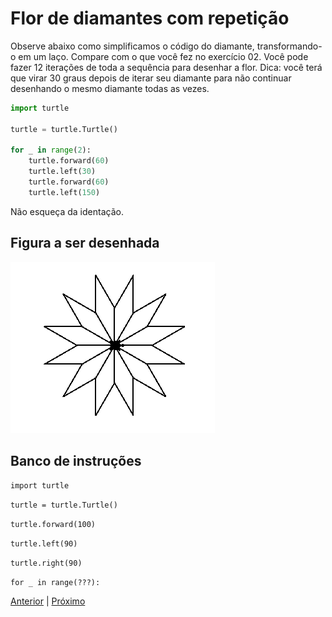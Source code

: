 # Flor de diamantes com repetição

Observe abaixo como simplificamos o código do diamante, transformando-o em um
laço. Compare com o que você fez no exercício 02.
Você pode fazer 12 iterações de toda a sequência para desenhar a flor. Dica:
você terá que virar 30 graus depois de iterar seu diamante para não continuar
desenhando o mesmo diamante todas as vezes.

```python
import turtle

turtle = turtle.Turtle()

for _ in range(2):
    turtle.forward(60)
    turtle.left(30)
    turtle.forward(60)
    turtle.left(150)
```

Não esqueça da identação.

## Figura a ser desenhada
![Flor de diamantes](05_flor_diamante.png "Flor de diamantes")

## Banco de instruções

```import turtle```

```turtle = turtle.Turtle()```

```turtle.forward(100)```

```turtle.left(90)```

```turtle.right(90)```

```for _ in range(???):```


[Anterior](05_flor_diamante.md) | [Próximo](07_hexagono_de_hexagonos.md)
